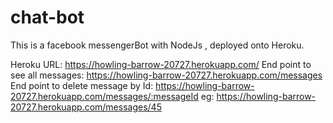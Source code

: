 # chat-bot

This is a facebook messengerBot with NodeJs , deployed onto Heroku.

Heroku URL: https://howling-barrow-20727.herokuapp.com/
End point to see all messages: https://howling-barrow-20727.herokuapp.com/messages
End point to delete message by Id: https://howling-barrow-20727.herokuapp.com/messages/:messageId 
                                   eg: https://howling-barrow-20727.herokuapp.com/messages/45
                                   
                                   
